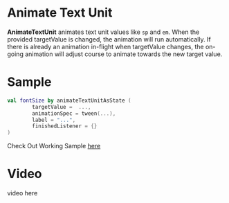 # Animate Text Unit

**AnimateTextUnit** animates text unit values like `sp` and `em`. When the provided targetValue is 
changed, the animation will run automatically. If there is already an animation in-flight when 
targetValue changes, the on-going animation will adjust course to animate towards the new target value.

# Sample
```kotlin
val fontSize by animateTextUnitAsState (
        targetValue =  ...,
        animationSpec = tween(...),
        label = "...",
        finishedListener = {}
)
```
Check Out Working Sample [here](../../sample/src/main/java/in/realogs/madifiers/ui/screens/AnimateTextUnit.kt)

# Video
video here
